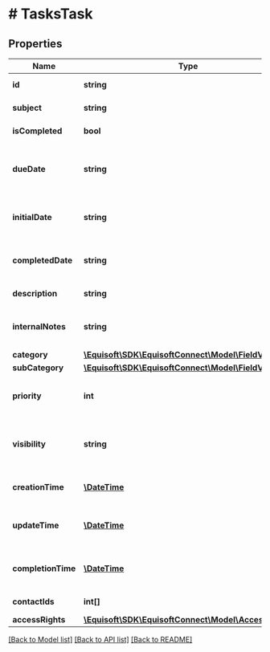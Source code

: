 # # TasksTask

## Properties

Name | Type | Description | Notes
------------ | ------------- | ------------- | -------------
**id** | **string** | Unique numerical identifier. | 
**subject** | **string** | Subject/Title of the Event. | 
**isCompleted** | **bool** | Is the task completed/done. | 
**dueDate** | **string** | Date the task is expected to be done. As defined by full-date - RFC3339 | [optional] 
**initialDate** | **string** | Date the task was initially started. As defined by full-date - RFC3339 | [optional] 
**completedDate** | **string** | Date the task was completed / done. As defined by full-date - RFC3339 | [optional] 
**description** | **string** | Public description of the Event. | [optional] 
**internalNotes** | **string** | Internal notes on the Event. Not synced on remote sources. | [optional] 
**category** | [**\Equisoft\SDK\EquisoftConnect\Model\FieldValue**](FieldValue.md) |  | [optional] 
**subCategory** | [**\Equisoft\SDK\EquisoftConnect\Model\FieldValue**](FieldValue.md) |  | [optional] 
**priority** | **int** | Importance/Priority of an event or task. 5 is the most important. | [optional] 
**visibility** | **string** | Confidentiality level of the Event (private or not). [NORMAL, PRIVATE] | [optional] 
**creationTime** | [**\DateTime**](\DateTime.md) | Creation time. As defined by date-time - RFC3339 | [optional] 
**updateTime** | [**\DateTime**](\DateTime.md) | Date time of last modification. As defined by date-time - RFC3339 | [optional] 
**completionTime** | [**\DateTime**](\DateTime.md) | Completion time. As defined by date-time - RFC3339 | [optional] 
**contactIds** | **int[]** | IDs of the contacts linked to this Task | [optional] 
**accessRights** | [**\Equisoft\SDK\EquisoftConnect\Model\AccessRights**](AccessRights.md) |  | 

[[Back to Model list]](../../README.md#documentation-for-models) [[Back to API list]](../../README.md#documentation-for-api-endpoints) [[Back to README]](../../README.md)


